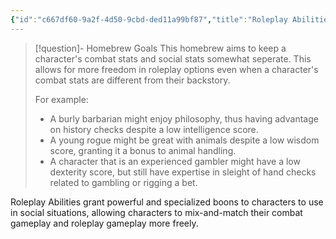 ```yaml
---
{"id":"c667df60-9a2f-4d50-9cbd-ded11a99bf87","title":"Roleplay Abilities","description":"Roleplay Abilities grant powerful and specialized boons to characters to use in social situations, allowing characters to mix-and-match their combat gameplay and roleplay gameplay more freely.","publish":true,"date_created":"Sunday, April 21st 2024, 10:02:46 pm","date_modified":"Friday, April 26th 2024, 11:23:02 pm","editing_lock":true,"live_preview":true,"cssclasses":["mado-heading"],"path":"Tabletop/Homebrew/Dungeons & Dragons/Roleplay Abilities/index.md","permalink":"/tabletop/homebrew/dungeons-and-dragons/roleplay-abilities/index/","PassFrontmatter":true}
---
```



> [!question]- Homebrew Goals
> This homebrew aims to keep a character's combat stats and social stats somewhat seperate. This allows for more freedom in roleplay options even when a character's combat stats are different from their backstory.
>
> For example:
> - A burly barbarian might enjoy philosophy, thus having advantage on history checks despite a low intelligence score.
> - A young rogue might be great with animals despite a low wisdom score, granting it a bonus to animal handling.
> - A character that is an experienced gambler might have a low dexterity score, but still have expertise in sleight of hand checks related to gambling or rigging a bet.

Roleplay Abilities grant powerful and specialized boons to characters to use in social situations, allowing characters to mix-and-match their combat gameplay and roleplay gameplay more freely.
